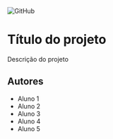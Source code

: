 ![GitHub](https://img.shields.io/github/license/azul182/2emia-projeto)

# Título do projeto
Descrição do projeto
## Autores
 - Aluno 1
 - Aluno 2
 - Aluno 3
 - Aluno 4
 - Aluno 5
